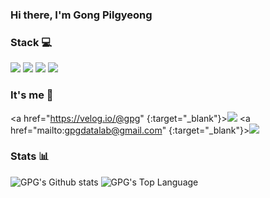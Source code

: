 ### Hi there, I'm Gong Pilgyeong
### Stack 💻
<img src="https://img.shields.io/badge/Python-3776AB?style=flat-square&logo=Python&logoColor=white"/> <img src="https://img.shields.io/badge/MySQL-4479A1?style=flat-square&logo=MySQL&logoColor=white"/> <img src="https://img.shields.io/badge/PostgreSQL-4169E1?style=flat-square&logo=PostgreSQL&logoColor=white"/> <img src="https://img.shields.io/badge/Google Analytics-E37400?style=flat-square&logo=Google Analytics&logoColor=white"/>

### It's me 🎈
<a href="https://velog.io/@gpg" {:target="_blank"}><img src="https://img.shields.io/badge/velog-20C997?style=flat-square&logo=Velog&logoColor=white"/></a> <a href="mailto:gpgdatalab@gmail.com" {:target="_blank"}><img src="https://img.shields.io/badge/Gmail-EA4335?style=flat-square&logo=Gmail&logoColor=white"/></a>

### Stats 📊
![GPG's Github stats](https://github-readme-stats.vercel.app/api?username=pilgyeong&show_icons=true&theme=tokyonight)
![GPG's Top Language](https://github-readme-stats.vercel.app/api/top-langs/?username=pilgyeong&layout=compact&theme=tokyonight)

<!--
**pilgyeong/pilgyeong** is a ✨ _special_ ✨ repository because its `README.md` (this file) appears on your GitHub profile.

Here are some ideas to get you started:

- 🔭 I’m currently working on ...
- 🌱 I’m currently learning ...
- 👯 I’m looking to collaborate on ...
- 🤔 I’m looking for help with ...
- 💬 Ask me about ...
- 📫 How to reach me: ...
- 😄 Pronouns: ...
- 🔨Stack🔧
-->
